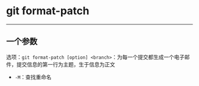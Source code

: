 # git format-patch
---

## 一个参数

选项：`git format-patch [option] <branch>`：为每一个提交都生成一个电子邮件，提交信息的第一行为主题，生于信息为正文
- `-M`：查找重命名